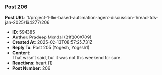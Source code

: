 ### Post 206
**Post URL**: /t/project-1-llm-based-automation-agent-discussion-thread-tds-jan-2025/164277/206
- **ID**: 594385
- **Author**: Pradeep Mondal (21f2000709)
- **Created At**: 2025-02-13T08:57:25.731Z
- **Reply To**: Post 205 (Yogesh, Yogesh1)
- **Content**:  
  That wasn’t said, but it was not this weekend for sure.
- **Reactions**: heart (1)
- **Post Number**: 206

